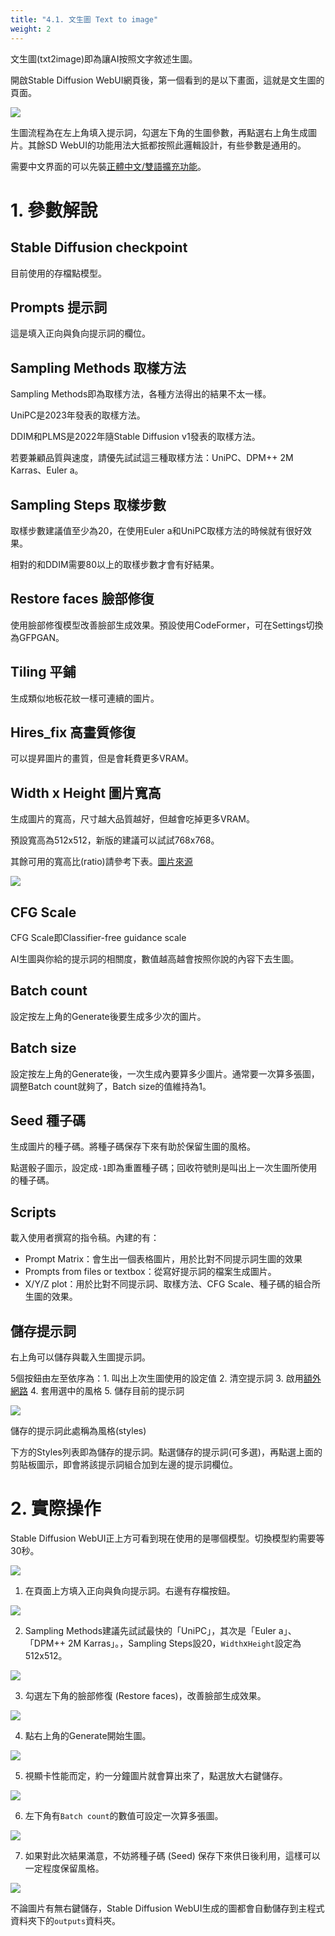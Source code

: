 ```yaml
---
title: "4.1. 文生圖 Text to image"
weight: 2
---
```


文生圖(txt2image)即為讓AI按照文字敘述生圖。

開啟Stable Diffusion WebUI網頁後，第一個看到的是以下畫面，這就是文生圖的頁面。

![](../../images/text-to-image-1.webp)

生圖流程為在左上角填入提示詞，勾選左下角的生圖參數，再點選右上角生成圖片。其餘SD WebUI的功能用法大抵都按照此邏輯設計，有些參數是通用的。

需要中文界面的可以先裝[正體中文/雙語擴充功能](../extensions/localizations/)。


# 1. 參數解說

## Stable Diffusion checkpoint

目前使用的存檔點模型。


## Prompts 提示詞

這是填入正向與負向提示詞的欄位。


## Sampling Methods 取樣方法

Sampling Methods即為取樣方法，各種方法得出的結果不太一樣。

UniPC是2023年發表的取樣方法。

DDIM和PLMS是2022年隨Stable Diffusion v1發表的取樣方法。

若要兼顧品質與速度，請優先試試這三種取樣方法：UniPC、DPM++ 2M Karras、Euler a。


## Sampling Steps 取樣步數

取樣步數建議值至少為20，在使用Euler a和UniPC取樣方法的時候就有很好效果。

相對的和DDIM需要80以上的取樣步數才會有好結果。


## Restore faces 臉部修復

使用臉部修復模型改善臉部生成效果。預設使用CodeFormer，可在Settings切換為GFPGAN。


## Tiling 平鋪

生成類似地板花紋一樣可連續的圖片。


## Hires_fix 高畫質修復

可以提昇圖片的畫質，但是會耗費更多VRAM。


## Width x Height 圖片寬高

生成圖片的寬高，尺寸越大品質越好，但越會吃掉更多VRAM。

預設寬高為512x512，新版的建議可以試試768x768。

其餘可用的寬高比(ratio)請參考下表。[圖片來源](https://github.com/AUTOMATIC1111/stable-diffusion-webui/discussions/1025#discussioncomment-3727588)

![](../../images/text-to-image-2.webp)


## CFG Scale

CFG Scale即Classifier-free guidance scale

AI生圖與你給的提示詞的相關度，數值越高越會按照你說的內容下去生圖。


## Batch count

設定按左上角的Generate後要生成多少次的圖片。


## Batch size

設定按左上角的Generate後，一次生成內要算多少圖片。通常要一次算多張圖，調整Batch count就夠了，Batch size的值維持為1。


## Seed 種子碼

生成圖片的種子碼。將種子碼保存下來有助於保留生圖的風格。

點選骰子圖示，設定成`-1`即為重置種子碼；回收符號則是叫出上一次生圖所使用的種子碼。


## Scripts

載入使用者撰寫的指令稿。內建的有：

- Prompt Matrix：會生出一個表格圖片，用於比對不同提示詞生圖的效果
- Prompts from files or textbox：從寫好提示詞的檔案生成圖片。
- X/Y/Z plot：用於比對不同提示詞、取樣方法、CFG Scale、種子碼的組合所生圖的效果。


## 儲存提示詞

右上角可以儲存與載入生圖提示詞。

5個按鈕由左至依序為：1. 叫出上次生圖使用的設定值 2. 清空提示詞 3. 啟用[額外網路](../features/extra-networks/) 4. 套用選中的風格 5. 儲存目前的提示詞

![](../../images/text-to-image-3.webp)


儲存的提示詞此處稱為風格(styles)

下方的Styles列表即為儲存的提示詞。點選儲存的提示詞(可多選)，再點選上面的剪貼板圖示，即會將該提示詞組合加到左邊的提示詞欄位。


# 2. 實際操作

Stable Diffusion WebUI正上方可看到現在使用的是哪個模型。切換模型約需要等30秒。

![](../../images/text-to-image-4.webp)

1. 在頁面上方填入正向與負向提示詞。右邊有存檔按鈕。

![](../../images/text-to-image-5.webp)

2. Sampling Methods建議先試試最快的「UniPC」，其次是「Euler a」、「DPM++ 2M Karras」。，Sampling Steps設20，`Width`x`Height`設定為512x512。

![](../../images/text-to-image-6.webp)

3. 勾選左下角的臉部修復 (Restore faces)，改善臉部生成效果。

![](../../images/text-to-image-7.webp)

4. 點右上角的Generate開始生圖。

![](../../images/text-to-image-8.webp)

5. 視顯卡性能而定，約一分鐘圖片就會算出來了，點選放大右鍵儲存。

![](../../images/text-to-image-9.webp)

6. 左下角有`Batch count`的數值可設定一次算多張圖。

![](../../images/text-to-image-10.webp)

7. 如果對此次結果滿意，不妨將種子碼 (Seed) 保存下來供日後利用，這樣可以一定程度保留風格。

![](../../images/text-to-image-11.webp)

不論圖片有無右鍵儲存，Stable Diffusion WebUI生成的圖都會自動儲存到主程式資料夾下的`outputs`資料夾。
